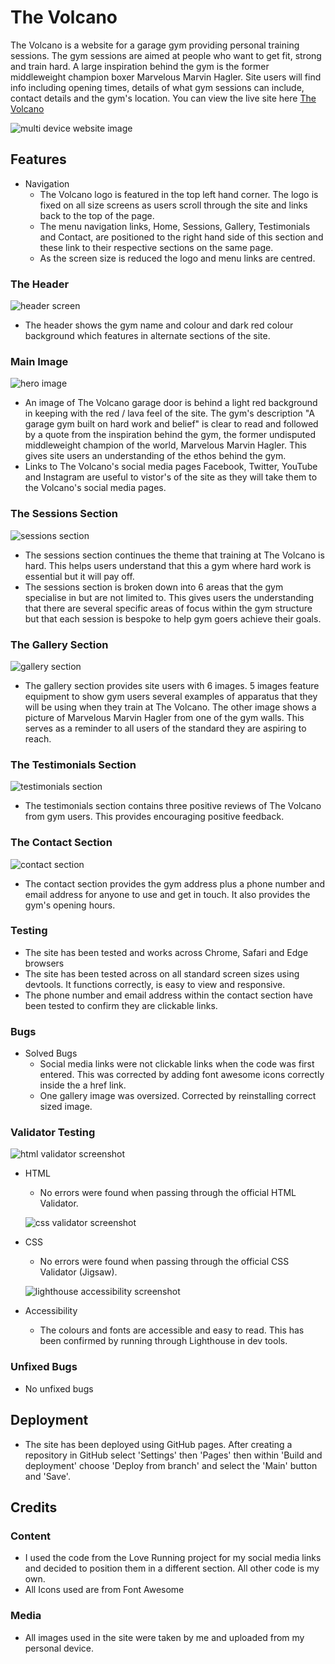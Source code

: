 # The Volcano 

The Volcano is a website for a garage gym providing personal training sessions. The gym sessions are aimed at people who want to get fit, strong and train hard. A large inspiration behind the gym is the former middleweight champion boxer Marvelous Marvin Hagler. Site users will find info including opening times, details of what gym sessions can include, contact details and the gym's location. You can view the live site here [The Volcano](https://gingehagler.github.io/The-Volcano/)

 ![multi device website image](docs/readme-images.png/multi-device-mockup.png)

## Features

* Navigation
    * The Volcano logo is featured in the top left hand corner. The logo is fixed on all size screens as users scroll through the site and links back to the top of the page.  
    * The menu navigation links, Home, Sessions, Gallery, Testimonials and Contact, are positioned to the right hand side of this section and these link to their respective sections on the same page. 
    * As the screen size is reduced the logo and menu links are centred.

### The Header

![header screen](docs/readme-images.png/volcano-header-screenshot.png)

* The header shows the gym name and colour and dark red colour background which features in alternate sections of the site. 

### Main Image

![hero image](docs/readme-images.png/hero-image-screenshot.png)

* An image of The Volcano garage door is behind a light red background in keeping with the red / lava feel of the site. The gym's description "A garage gym built on hard work and belief" is clear to read and followed by a quote from the inspiration behind the gym, the former undisputed middleweight champion of the world, Marvelous Marvin Hagler. This gives site users an understanding of the ethos behind the gym.
* Links to The Volcano's social media pages Facebook, Twitter, YouTube and Instagram are useful to vistor's of the site as they will take them to the Volcano's social media pages.

### The Sessions Section

![sessions section](docs/readme-images.png/sessions-screenshot.png)

* The sessions section continues the theme that training at The Volcano is hard. This helps users understand that this a gym where hard work is essential but it will pay off.
* The sessions section is broken down into 6 areas that the gym specialise in but are not limited to. This gives users the understanding that there are several specific areas of focus within the gym structure but that each session is bespoke to help gym goers achieve their goals.

### The Gallery Section

![gallery section](docs/readme-images.png/gallery-screenshot.png)

* The gallery section provides site users with 6 images. 5 images feature equipment to show gym users several examples of apparatus that they will be using when they train at The Volcano. The other image shows a picture of Marvelous Marvin Hagler from one of the gym walls. This serves as a reminder to all users of the standard they are aspiring to reach.

### The Testimonials Section

![testimonials section](docs/readme-images.png/testimonials-screenshot.png)

* The testimonials section contains three positive reviews of The Volcano from gym users. This provides encouraging positive feedback. 

### The Contact Section

![contact section](docs/readme-images.png/contact-screenshot.png)

* The contact section provides the gym address plus a phone number and email address for anyone to use and get in touch. It also provides the gym's opening hours. 

### Testing
* The site has been tested and works across Chrome, Safari and Edge browsers
* The site has been tested across on all standard screen sizes using devtools. It functions correctly, is easy to view and responsive.
*  The phone number and email address within the contact section have been tested to confirm they are clickable links. 

### Bugs
* Solved Bugs 
    * Social media links were not clickable links when the code was first entered. This was corrected by adding font awesome icons correctly inside the a href link.
    * One gallery image was oversized. Corrected by reinstalling correct sized image. 

### Validator Testing

![html validator screenshot](docs/readme-images.png/html-validator-screenshot-pass.png)

* HTML
    * No errors were found when passing through the official HTML Validator.

    ![css validator screenshot](docs/readme-images.png/css-validator-screenshot%20.png)

* CSS
    * No errors were found when passing through the official CSS Validator (Jigsaw). 

    ![lighthouse accessibility screenshot](docs/readme-images.png/lighthouse-screenshot%20.png)

* Accessibility 
    * The colours and fonts are accessible and easy to read. This has been confirmed by running through Lighthouse in dev tools. 

### Unfixed Bugs
* No unfixed bugs 

## Deployment

* The site has been deployed using GitHub pages. After creating a repository in GitHub select  'Settings' then 'Pages' then within 'Build and deployment' choose 'Deploy from branch' and select the 'Main' button and 'Save'.     

## Credits

### Content
* I used the code from the Love Running project for my social media links and decided to position them in a different section. All other code is my own. 
* All Icons used are from Font Awesome

### Media 
* All images used in the site were taken by me and uploaded from my personal device. 





